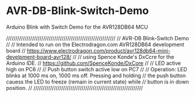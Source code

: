 # AVR-DB-Blink-Switch-Demo
Arduino Blink with Switch Demo for the AVR128DB64 MCU

///////////////////////////////////////////////////////////
// AVR-DB Blink-Switch Demo 
//
// Intended to run on the Electrodragon.com  AVR128DB64 development board
// https://www.electrodragon.com/product/avr128db64-mini-develpment-board-avr128/
// 
// using Spence Konde's DxCcre for the Arduino IDE.
// https://github.com/SpenceKonde/DxCore
//
// LED active high on PC6
//
// Push button switch active low on PC7
//
// Operation:  LED blinks at 1000 ms on, 1000 ms off.  Pressing and holding
// the push button cauess the LED to freeze (remain in current state) while
// button is in down position.
//
///////////////////////////////////////////////////////////
